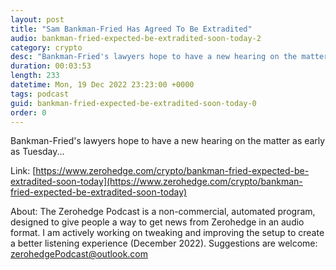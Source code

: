 ```yaml
---
layout: post
title: "Sam Bankman-Fried Has Agreed To Be Extradited"
audio: bankman-fried-expected-be-extradited-soon-today-2
category: crypto
desc: "Bankman-Fried's lawyers hope to have a new hearing on the matter as early as Tuesday..."
duration: 00:03:53
length: 233
datetime: Mon, 19 Dec 2022 23:23:00 +0000
tags: podcast
guid: bankman-fried-expected-be-extradited-soon-today-0
order: 0
---
```

Bankman-Fried's lawyers hope to have a new hearing on the matter as early as Tuesday...

Link: [https://www.zerohedge.com/crypto/bankman-fried-expected-be-extradited-soon-today](https://www.zerohedge.com/crypto/bankman-fried-expected-be-extradited-soon-today)

About: The Zerohedge Podcast is a non-commercial, automated program, designed to give people a way to get news from Zerohedge in an audio format.  I am actively working on tweaking and improving the setup to create a better listening experience (December 2022).  Suggestions are welcome: [zerohedgePodcast@outlook.com](mailto:zerohedgePodcast@outlook.com)